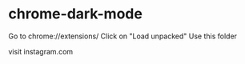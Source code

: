 # chrome-dark-mode
Go to chrome://extensions/
Click on "Load unpacked"
Use this folder

visit instagram.com